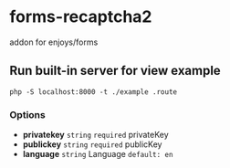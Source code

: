 # forms-recaptcha2
addon for enjoys/forms

## Run built-in server for view example
```shell
php -S localhost:8000 -t ./example .route
```

### Options
- **privatekey** `string` `required` privateKey 
- **publickey** `string` `required` publicKey
- **language** `string` Language `default: en`

